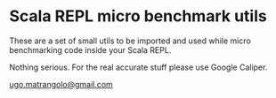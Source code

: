 Scala REPL micro benchmark utils
================================

These are a set of small utils to be imported and used while micro benchmarking
code inside your Scala REPL.

Nothing serious. For the real accurate stuff please use Google Caliper.

ugo.matrangolo@gmail.com
